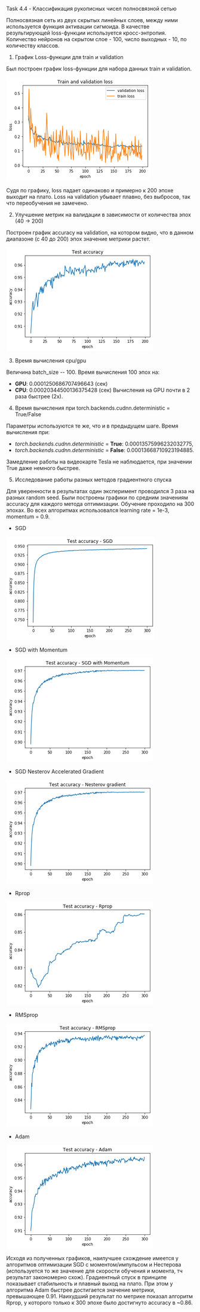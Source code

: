 Task 4.4 - Классификация рукописных чисел полносвязной сетью

Полносвязная сеть из двух скрытых линейных слоев, между ними используется функция активации сигмоида.
В качестве результирующей loss-функции используется кросс-энтропия.
Количество нейронов на скрытом слое - 100, число выходных - 10, по количеству классов.

[//]: # (Image References)
[image1]: ./img/loss.png "Loss"

[//]: # (Image References)
[image2]: ./img/acc.png "Accuracy"

[//]: # (Image References)
[image3]: ./img/sgd.png "SGD"

[//]: # (Image References)
[image4]: ./img/sgd_moment.png "SGD with Momentum"

[//]: # (Image References)
[image5]: ./img/sgd_nesterov.png "Nesterov Momentum"

[//]: # (Image References)
[image6]: ./img/rprop.png "Rprop"

[//]: # (Image References)
[image7]: ./img/rmsprop.png "RMSprop"

[//]: # (Image References)
[image8]: ./img/adam.png "Adam"


1. График Loss-функции для train и validation
 
Был построен график loss-функции для набора данных train и validation.

![alt text][image1]

Судя по графику, loss падает одинаково и примерно к 200 эпохе выходит на плато.
Loss на validation убывает плавно, без выбросов, так что переобучения не замечено.

2. Улучшение метрик на валидации в зависимости от количества эпох (40 -> 200) 

Построен график accuracy на validation, на котором видно, что в данном диапазоне (с 40 до 200)
эпох значение метрики растет.

![alt text][image2]

3. Время вычисления cpu/gpu

Величина batch_size -- 100.
Время вычисления 100 эпох на:
 - **GPU**: 0.0001250686707496643  (сек)
 - **CPU**: 0.00020344500136375428 (сек)
Вычисления на GPU почти в 2 раза быстрее (2х).

4. Время вычисления при torch.backends.cudnn.deterministic = True/False

Параметры используются те же, что и в предыдущем шаге.
Время вычисления при:

* *torch.backends.cudnn.deterministic* = **True**: 0.00013575996232032775,
* *torch.backends.cudnn.deterministic* = **False**: 0.00013668710923194885.

Замедление работы на видеокарте Tesla не наблюдается, при значении True даже немного быстрее.

5. Исследование работы разных методов градиентного спуска

Для уверенности в результатах один эксперимент проводился 3 раза на разных random seed.
Были построены графики по средним значениям accuracy для каждого метода оптимизации.
Обучение проходило на 300 эпохах. Во всех алгоритмах использовался learning rate = 1e-3, momentum = 0.9.

 - SGD

![alt text][image3]

 - SGD with Momentum 

![alt text][image4]

 - SGD Nesterov Accelerated Gradient

![alt text][image5]

 - Rprop

![alt text][image6]

 - RMSprop

![alt text][image7]

 - Adam

![alt text][image8]

Исходя из полученных графиков, наилучшее схождение имеется у алгоритмов оптимизации SGD с моментом/импульсом и Нестерова (используется то же значение для скорости обучения и момента, тч результат закономерно схож). Градиентный спуск в принципе показывает стабильность и плавный выход на плато. При этом у алгоритма Adam быстрее достигается значение метрики, превышающее 0.91. Наихудший результат по метрике показал алгоритм Rprop, у которого только к 300 эпохе было достигнуто accuracy в ~0.86.
